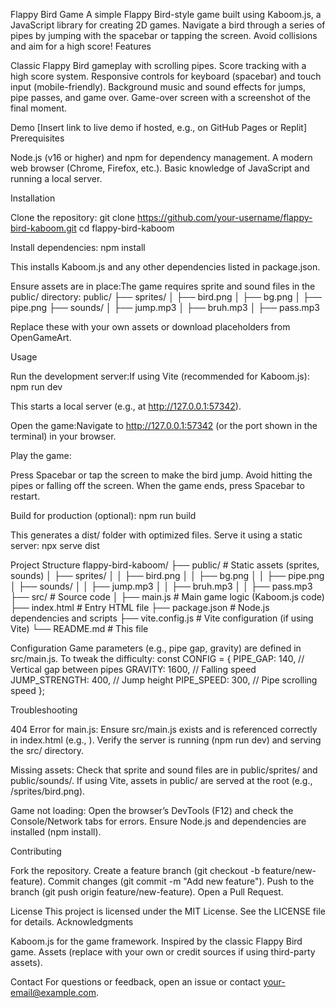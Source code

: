 Flappy Bird Game
A simple Flappy Bird-style game built using Kaboom.js, a JavaScript library for creating 2D games. Navigate a bird through a series of pipes by jumping with the spacebar or tapping the screen. Avoid collisions and aim for a high score!
Features

Classic Flappy Bird gameplay with scrolling pipes.
Score tracking with a high score system.
Responsive controls for keyboard (spacebar) and touch input (mobile-friendly).
Background music and sound effects for jumps, pipe passes, and game over.
Game-over screen with a screenshot of the final moment.

Demo
[Insert link to live demo if hosted, e.g., on GitHub Pages or Replit]
Prerequisites

Node.js (v16 or higher) and npm for dependency management.
A modern web browser (Chrome, Firefox, etc.).
Basic knowledge of JavaScript and running a local server.

Installation

Clone the repository:
git clone https://github.com/your-username/flappy-bird-kaboom.git
cd flappy-bird-kaboom

Install dependencies:
npm install

This installs Kaboom.js and any other dependencies listed in package.json.

Ensure assets are in place:The game requires sprite and sound files in the public/ directory:
public/
├── sprites/
│ ├── bird.png
│ ├── bg.png
│ ├── pipe.png
├── sounds/
│ ├── jump.mp3
│ ├── bruh.mp3
│ ├── pass.mp3

Replace these with your own assets or download placeholders from OpenGameArt.

Usage

Run the development server:If using Vite (recommended for Kaboom.js):
npm run dev

This starts a local server (e.g., at http://127.0.0.1:57342).

Open the game:Navigate to http://127.0.0.1:57342 (or the port shown in the terminal) in your browser.

Play the game:

Press Spacebar or tap the screen to make the bird jump.
Avoid hitting the pipes or falling off the screen.
When the game ends, press Spacebar to restart.

Build for production (optional):
npm run build

This generates a dist/ folder with optimized files. Serve it using a static server:
npx serve dist

Project Structure
flappy-bird-kaboom/
├── public/ # Static assets (sprites, sounds)
│ ├── sprites/
│ │ ├── bird.png
│ │ ├── bg.png
│ │ ├── pipe.png
│ ├── sounds/
│ │ ├── jump.mp3
│ │ ├── bruh.mp3
│ │ ├── pass.mp3
├── src/ # Source code
│ ├── main.js # Main game logic (Kaboom.js code)
├── index.html # Entry HTML file
├── package.json # Node.js dependencies and scripts
├── vite.config.js # Vite configuration (if using Vite)
└── README.md # This file

Configuration
Game parameters (e.g., pipe gap, gravity) are defined in src/main.js. To tweak the difficulty:
const CONFIG = {
PIPE_GAP: 140, // Vertical gap between pipes
GRAVITY: 1600, // Falling speed
JUMP_STRENGTH: 400, // Jump height
PIPE_SPEED: 300, // Pipe scrolling speed
};

Troubleshooting

404 Error for main.js:
Ensure src/main.js exists and is referenced correctly in index.html (e.g., <script type="module" src="/src/main.js"></script>).
Verify the server is running (npm run dev) and serving the src/ directory.

Missing assets:
Check that sprite and sound files are in public/sprites/ and public/sounds/.
If using Vite, assets in public/ are served at the root (e.g., /sprites/bird.png).

Game not loading:
Open the browser’s DevTools (F12) and check the Console/Network tabs for errors.
Ensure Node.js and dependencies are installed (npm install).

Contributing

Fork the repository.
Create a feature branch (git checkout -b feature/new-feature).
Commit changes (git commit -m "Add new feature").
Push to the branch (git push origin feature/new-feature).
Open a Pull Request.

License
This project is licensed under the MIT License. See the LICENSE file for details.
Acknowledgments

Kaboom.js for the game framework.
Inspired by the classic Flappy Bird game.
Assets (replace with your own or credit sources if using third-party assets).

Contact
For questions or feedback, open an issue or contact your-email@example.com.
